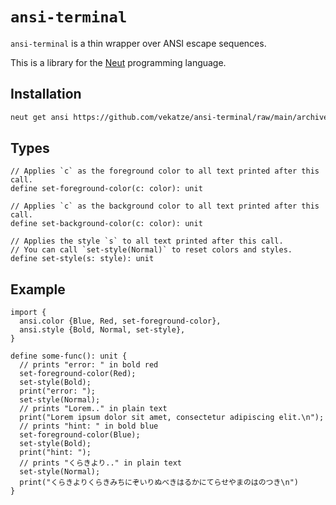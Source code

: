 # `ansi-terminal`

`ansi-terminal` is a thin wrapper over ANSI escape sequences.

This is a library for the [Neut](https://vekatze.github.io/neut/) programming language.

## Installation

```sh
neut get ansi https://github.com/vekatze/ansi-terminal/raw/main/archive/0-4-27.tar.zst
```

## Types

```neut
// Applies `c` as the foreground color to all text printed after this call.
define set-foreground-color(c: color): unit

// Applies `c` as the background color to all text printed after this call.
define set-background-color(c: color): unit

// Applies the style `s` to all text printed after this call.
// You can call `set-style(Normal)` to reset colors and styles.
define set-style(s: style): unit
```

## Example

```neut
import {
  ansi.color {Blue, Red, set-foreground-color},
  ansi.style {Bold, Normal, set-style},
}

define some-func(): unit {
  // prints "error: " in bold red
  set-foreground-color(Red);
  set-style(Bold);
  print("error: ");
  set-style(Normal);
  // prints "Lorem.." in plain text
  print("Lorem ipsum dolor sit amet, consectetur adipiscing elit.\n");
  // prints "hint: " in bold blue
  set-foreground-color(Blue);
  set-style(Bold);
  print("hint: ");
  // prints "くらきより.." in plain text
  set-style(Normal);
  print("くらきよりくらきみちにぞいりぬべきはるかにてらせやまのはのつき\n")
}
```
